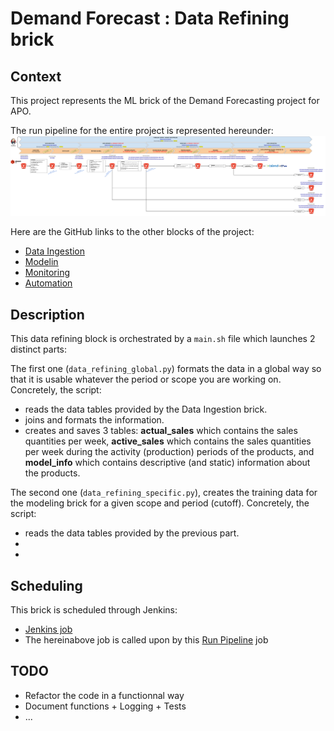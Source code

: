 # Demand Forecast : Data Refining brick

## Context

This project represents the ML brick of the Demand Forecasting project for APO.

The run pipeline for the entire project is represented hereunder:
![Pipeline model](assets/pipeline_modelisation.png)

Here are the GitHub links to the other blocks of the project:
- [Data Ingestion](https://github.com/dktunited/forecast-data-ingestion.git)
- [Modelin](https://github.com/dktunited/forecast-modeling-demand.git)
- [Monitoring](https://github.com/dktunited/forecast-monitoring.git)
- [Automation](https://github.com/dktunited/forecast-automation.git)

## Description

This data refining block is orchestrated by a `main.sh` file which launches 2 distinct parts:  

The first one (`data_refining_global.py`) formats the data  in a global way so that it is usable whatever the period or scope you are working on. Concretely, the script: 
- reads the data tables provided by the Data Ingestion brick.
- joins and formats the information.
- creates and saves 3 tables: **actual_sales** which contains the sales quantities per week, **active_sales** which contains the sales quantities per week during the activity (production) periods of the products, and **model_info** which contains descriptive (and static) information about the products.

The second one (`data_refining_specific.py`), creates the training data for the modeling brick for a given scope and period (cutoff). Concretely, the script:
- reads the data tables provided by the previous part.
- 
- 

## Scheduling

This brick is scheduled through Jenkins:
- [Jenkins job](https://forecast-jenkins.subsidia.org/view/PIPELINE-RUN/job/forecast-data-refining-demand/)
- The hereinabove job is called upon by this [Run Pipeline](https://forecast-jenkins.subsidia.org/job/forecast-pipeline-demand/) job

## TODO
- Refactor the code in a functionnal way
- Document functions + Logging + Tests
- ...